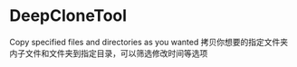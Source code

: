 # DeepCloneTool
Copy specified files and directories as you wanted
拷贝你想要的指定文件夹内子文件和文件夹到指定目录，可以筛选修改时间等选项
